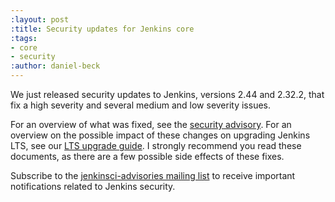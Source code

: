 ```yaml
---
:layout: post
:title: Security updates for Jenkins core
:tags:
- core
- security
:author: daniel-beck
---
```

We just released security updates to Jenkins, versions 2.44 and 2.32.2, that fix a high severity and several medium and low severity issues.

For an overview of what was fixed, see the [security advisory](https://wiki.jenkins-ci.org/display/SECURITY/Jenkins+Security+Advisory+2017-02-01).
For an overview on the possible impact of these changes on upgrading Jenkins LTS, see our [LTS upgrade guide](/doc/upgrade-guide/2.32/#upgrading-to-jenkins-lts-2-32-2).
I strongly recommend you read these documents, as there are a few possible side effects of these fixes.

Subscribe to the [jenkinsci-advisories mailing list](/content/mailing-lists) to receive important notifications related to Jenkins security.
